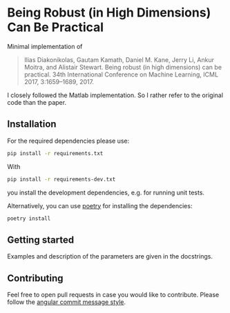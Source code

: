 # Being Robust (in High Dimensions) Can Be Practical

Minimal implementation of 
> Ilias Diakonikolas, Gautam Kamath, Daniel M. Kane, Jerry Li, Ankur Moitra, and Alistair Stewart. Being robust 
(in high dimensions) can be practical. 34th International Conference on Machine Learning, ICML 2017, 3:1659–1689, 2017.

I closely followed the Matlab implementation. So I rather refer to the original code than the paper.

## Installation

For the required dependencies please use:
```bash
pip install -r requirements.txt
```

With
```bash
pip install -r requirements-dev.txt
```
you install the development dependencies, e.g. for running unit tests.

Alternatively, you can use [poetry](https://python-poetry.org/docs/) for installing the dependencies:

```bash
poetry install
```

## Getting started

Examples and description of the parameters are given in the docstrings.

## Contributing

Feel free to open pull requests in case you would like to contribute. Please follow the 
[angular commit message style](https://github.com/angular/angular/blob/master/CONTRIBUTING.md).
